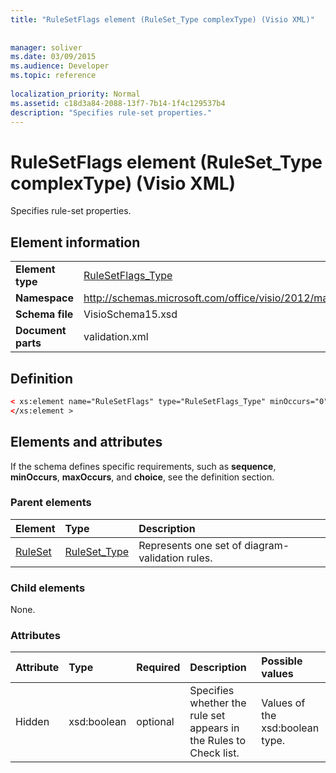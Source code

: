 ```yaml
---
title: "RuleSetFlags element (RuleSet_Type complexType) (Visio XML)"
 
 
manager: soliver
ms.date: 03/09/2015
ms.audience: Developer
ms.topic: reference
 
localization_priority: Normal
ms.assetid: c18d3a84-2088-13f7-7b14-1f4c129537b4
description: "Specifies rule-set properties."
---
```


# RuleSetFlags element (RuleSet_Type complexType) (Visio XML)

Specifies rule-set properties.
  
## Element information

|||
|:-----|:-----|
|**Element type** <br/> |[RuleSetFlags_Type](rulesetflags_type-complextypevisio-xml.md) <br/> |
|**Namespace** <br/> |http://schemas.microsoft.com/office/visio/2012/main  <br/> |
|**Schema file** <br/> |VisioSchema15.xsd  <br/> |
|**Document parts** <br/> |validation.xml  <br/> |
   
## Definition

```XML
< xs:element name="RuleSetFlags" type="RuleSetFlags_Type" minOccurs="0" maxOccurs="1" >
</xs:element >
```

## Elements and attributes

If the schema defines specific requirements, such as **sequence**, **minOccurs**, **maxOccurs**, and **choice**, see the definition section. 
  
### Parent elements

|**Element**|**Type**|**Description**|
|:-----|:-----|:-----|
|[RuleSet](ruleset-element-rulesets_type-complextypevisio-xml.md) <br/> |[RuleSet_Type](ruleset_type-complextypevisio-xml.md) <br/> |Represents one set of diagram-validation rules.  <br/> |
   
### Child elements

None.
  
### Attributes

|**Attribute**|**Type**|**Required**|**Description**|**Possible values**|
|:-----|:-----|:-----|:-----|:-----|
|Hidden  <br/> |xsd:boolean  <br/> |optional  <br/> |Specifies whether the rule set appears in the Rules to Check list.  <br/> |Values of the xsd:boolean type.  <br/> |
   

